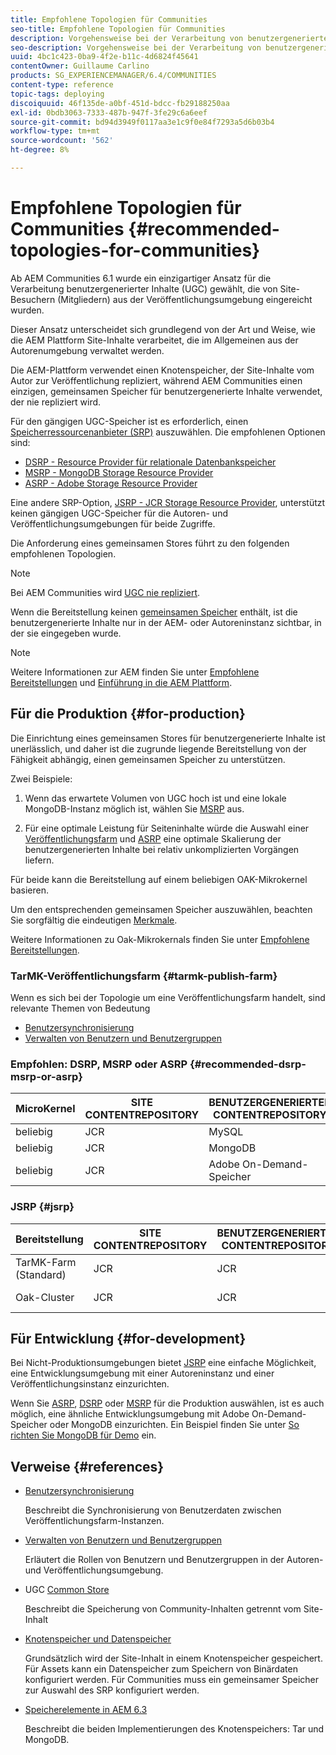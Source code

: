 ```yaml
---
title: Empfohlene Topologien für Communities
seo-title: Empfohlene Topologien für Communities
description: Vorgehensweise bei der Verarbeitung von benutzergenerierten Inhalten (UGC)
seo-description: Vorgehensweise bei der Verarbeitung von benutzergenerierten Inhalten (UGC)
uuid: 4bc1c423-0ba9-4f2e-b11c-4d6824f45641
contentOwner: Guillaume Carlino
products: SG_EXPERIENCEMANAGER/6.4/COMMUNITIES
content-type: reference
topic-tags: deploying
discoiquuid: 46f135de-a0bf-451d-bdcc-fb29188250aa
exl-id: 0bdb3063-7333-487b-947f-3fe29c6a6eef
source-git-commit: bd94d3949f0117aa3e1c9f0e84f7293a5d6b03b4
workflow-type: tm+mt
source-wordcount: '562'
ht-degree: 8%

---
```


# Empfohlene Topologien für Communities {#recommended-topologies-for-communities}

Ab AEM Communities 6.1 wurde ein einzigartiger Ansatz für die Verarbeitung benutzergenerierter Inhalte (UGC) gewählt, die von Site-Besuchern (Mitgliedern) aus der Veröffentlichungsumgebung eingereicht wurden.

Dieser Ansatz unterscheidet sich grundlegend von der Art und Weise, wie die AEM Plattform Site-Inhalte verarbeitet, die im Allgemeinen aus der Autorenumgebung verwaltet werden.

Die AEM-Plattform verwendet einen Knotenspeicher, der Site-Inhalte vom Autor zur Veröffentlichung repliziert, während AEM Communities einen einzigen, gemeinsamen Speicher für benutzergenerierte Inhalte verwendet, der nie repliziert wird.

Für den gängigen UGC-Speicher ist es erforderlich, einen [Speicherressourcenanbieter (SRP)](working-with-srp.md) auszuwählen. Die empfohlenen Optionen sind:

* [DSRP - Resource Provider für relationale Datenbankspeicher](dsrp.md)
* [MSRP - MongoDB Storage Resource Provider](msrp.md)
* [ASRP - Adobe Storage Resource Provider](asrp.md)

Eine andere SRP-Option, [JSRP - JCR Storage Resource Provider](jsrp.md), unterstützt keinen gängigen UGC-Speicher für die Autoren- und Veröffentlichungsumgebungen für beide Zugriffe.

Die Anforderung eines gemeinsamen Stores führt zu den folgenden empfohlenen Topologien.

>[!NOTE]
>
>Bei AEM Communities wird [UGC nie repliziert](working-with-srp.md#ugc-never-replicated).
>
>Wenn die Bereitstellung keinen [gemeinsamen Speicher](working-with-srp.md) enthält, ist die benutzergenerierte Inhalte nur in der AEM- oder Autoreninstanz sichtbar, in der sie eingegeben wurde.

>[!NOTE]
>
>Weitere Informationen zur AEM finden Sie unter [Empfohlene Bereitstellungen](../../help/sites-deploying/recommended-deploys.md) und [Einführung in die AEM Plattform](../../help/sites-deploying/data-store-config.md).

## Für die Produktion {#for-production}

Die Einrichtung eines gemeinsamen Stores für benutzergenerierte Inhalte ist unerlässlich, und daher ist die zugrunde liegende Bereitstellung von der Fähigkeit abhängig, einen gemeinsamen Speicher zu unterstützen.

Zwei Beispiele:

1) Wenn das erwartete Volumen von UGC hoch ist und eine lokale MongoDB-Instanz möglich ist, wählen Sie [MSRP](msrp.md) aus.

2) Für eine optimale Leistung für Seiteninhalte würde die Auswahl einer [Veröffentlichungsfarm](../../help/sites-deploying/recommended-deploys.md#tarmk-farm) und [ASRP](asrp.md) eine optimale Skalierung der benutzergenerierten Inhalte bei relativ unkomplizierten Vorgängen liefern.

Für beide kann die Bereitstellung auf einem beliebigen OAK-Mikrokernel basieren.

Um den entsprechenden gemeinsamen Speicher auszuwählen, beachten Sie sorgfältig die eindeutigen [Merkmale](working-with-srp.md#characteristics-of-srp-options).

Weitere Informationen zu Oak-Mikrokernals finden Sie unter [Empfohlene Bereitstellungen](../../help/sites-deploying/recommended-deploys.md).

### TarMK-Veröffentlichungsfarm {#tarmk-publish-farm}

Wenn es sich bei der Topologie um eine Veröffentlichungsfarm handelt, sind relevante Themen von Bedeutung

* [Benutzersynchronisierung](sync.md)
* [Verwalten von Benutzern und Benutzergruppen](users.md)

### Empfohlen: DSRP, MSRP oder ASRP {#recommended-dsrp-msrp-or-asrp}

| MicroKernel | SITE CONTENTREPOSITORY | BENUTZERGENERIERTER CONTENTREPOSITORY | RESSOURCENANBIETER SPEICHERN | HÄUFIGES SPEICHER |
|-------------|------------------------|----------------------------------|---------------------------|---------------|
| beliebig | JCR | MySQL | DSRP | Ja |
| beliebig | JCR | MongoDB | MSRP | Ja |
| beliebig | JCR | Adobe On-Demand-Speicher | ASRP | Ja |

### JSRP {#jsrp}


| Bereitstellung | SITE CONTENTREPOSITORY | BENUTZERGENERIERTER CONTENTREPOSITORY | RESSOURCENANBIETER SPEICHERN | HÄUFIGES SPEICHER |
|----------------------|------------------------|----------------------------------|---------------------------|---------------------------------|
| TarMK-Farm (Standard) | JCR | JCR | JSRP | Nein |
| Oak-Cluster | JCR | JCR | JSRP | Nur für Veröffentlichungsumgebung |

## Für Entwicklung {#for-development}

Bei Nicht-Produktionsumgebungen bietet [JSRP](jsrp.md) eine einfache Möglichkeit, eine Entwicklungsumgebung mit einer Autoreninstanz und einer Veröffentlichungsinstanz einzurichten.

Wenn Sie [ASRP](asrp.md), [DSRP](dsrp.md) oder [MSRP](msrp.md) für die Produktion auswählen, ist es auch möglich, eine ähnliche Entwicklungsumgebung mit Adobe On-Demand-Speicher oder MongoDB einzurichten. Ein Beispiel finden Sie unter [So richten Sie MongoDB für Demo](demo-mongo.md) ein.

## Verweise {#references}

* [Benutzersynchronisierung](sync.md)

   Beschreibt die Synchronisierung von Benutzerdaten zwischen Veröffentlichungsfarm-Instanzen.

* [Verwalten von Benutzern und Benutzergruppen](users.md)

   Erläutert die Rollen von Benutzern und Benutzergruppen in der Autoren- und Veröffentlichungsumgebung.

* UGC [Common Store](working-with-srp.md)

   Beschreibt die Speicherung von Community-Inhalten getrennt vom Site-Inhalt

* [Knotenspeicher und Datenspeicher](../../help/sites-deploying/data-store-config.md)

   Grundsätzlich wird der Site-Inhalt in einem Knotenspeicher gespeichert. Für Assets kann ein Datenspeicher zum Speichern von Binärdaten konfiguriert werden. Für Communities muss ein gemeinsamer Speicher zur Auswahl des SRP konfiguriert werden.

* [Speicherelemente in AEM 6.3](../../help/sites-deploying/storage-elements-in-aem-6.md)

   Beschreibt die beiden Implementierungen des Knotenspeichers: Tar und MongoDB.
